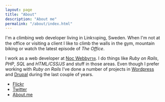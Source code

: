 ```yaml
---
layout: page
title: "About"
description: "About me"
permalink: "/about/index.html"
---
```


I'm a climbing web developer living in Linkรถping, Sweden. When I'm not at the office or visiting a 
client I like to climb the walls in the gym, mountain biking or watch the latest episode of _The Office_.

I work as a web developer at [Noc Webbyrรฅ](http://nocweb.se). I do things like _Ruby on Rails_, _PHP_, _SQL_ and _HTML/CSS/JS_ and stuff in those areas. Even though I prefer working with *Ruby on Rails* I've done a number of projects in [Wordpress](http://wordpress.org) and [Drupal](http://drupal.org) during the last couple of years. 

- [Flickr](http://www.flickr.com/photos/millow/)
- [Twitter](http://twitter.com/#!/emilkarl)
- [About.me](http://about.me/emilkarl)